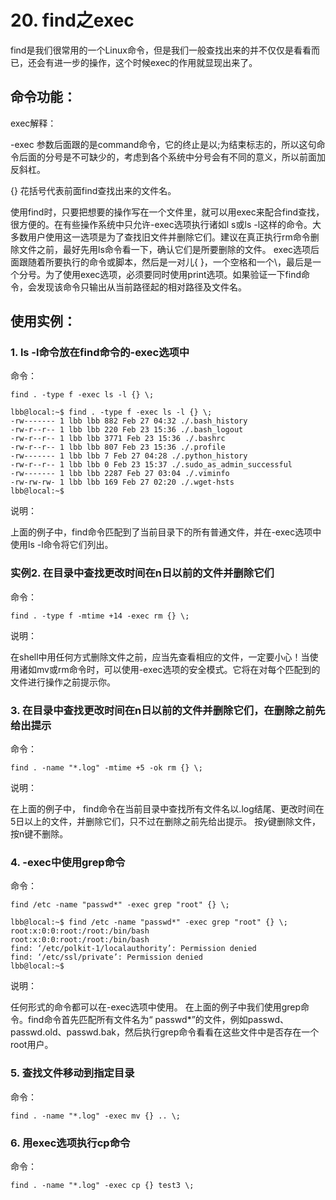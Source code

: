 # 20. find之exec

find是我们很常用的一个Linux命令，但是我们一般查找出来的并不仅仅是看看而已，还会有进一步的操作，这个时候exec的作用就显现出来了。 

## 命令功能：

exec解释：

-exec  参数后面跟的是command命令，它的终止是以;为结束标志的，所以这句命令后面的分号是不可缺少的，考虑到各个系统中分号会有不同的意义，所以前面加反斜杠。

{}   花括号代表前面find查找出来的文件名。

使用find时，只要把想要的操作写在一个文件里，就可以用exec来配合find查找，很方便的。在有些操作系统中只允许-exec选项执行诸如l s或ls -l这样的命令。大多数用户使用这一选项是为了查找旧文件并删除它们。建议在真正执行rm命令删除文件之前，最好先用ls命令看一下，确认它们是所要删除的文件。 exec选项后面跟随着所要执行的命令或脚本，然后是一对儿{ }，一个空格和一个\，最后是一个分号。为了使用exec选项，必须要同时使用print选项。如果验证一下find命令，会发现该命令只输出从当前路径起的相对路径及文件名。

## 使用实例：

### 1. ls -l命令放在find命令的-exec选项中

命令：

`find . -type f -exec ls -l {} \;`

```
lbb@local:~$ find . -type f -exec ls -l {} \;
-rw------- 1 lbb lbb 882 Feb 27 04:32 ./.bash_history
-rw-r--r-- 1 lbb lbb 220 Feb 23 15:36 ./.bash_logout
-rw-r--r-- 1 lbb lbb 3771 Feb 23 15:36 ./.bashrc
-rw-r--r-- 1 lbb lbb 807 Feb 23 15:36 ./.profile
-rw------- 1 lbb lbb 7 Feb 27 04:28 ./.python_history
-rw-r--r-- 1 lbb lbb 0 Feb 23 15:37 ./.sudo_as_admin_successful
-rw------- 1 lbb lbb 2287 Feb 27 03:04 ./.viminfo
-rw-rw-rw- 1 lbb lbb 169 Feb 27 02:20 ./.wget-hsts
lbb@local:~$
```
说明：

上面的例子中，find命令匹配到了当前目录下的所有普通文件，并在-exec选项中使用ls -l命令将它们列出。

### 实例2. 在目录中查找更改时间在n日以前的文件并删除它们

命令：

`find . -type f -mtime +14 -exec rm {} \; `

说明：

在shell中用任何方式删除文件之前，应当先查看相应的文件，一定要小心！当使用诸如mv或rm命令时，可以使用-exec选项的安全模式。它将在对每个匹配到的文件进行操作之前提示你。 

### 3. 在目录中查找更改时间在n日以前的文件并删除它们，在删除之前先给出提示

命令：

`find . -name "*.log" -mtime +5 -ok rm {} \;`

说明：

在上面的例子中， find命令在当前目录中查找所有文件名以.log结尾、更改时间在5日以上的文件，并删除它们，只不过在删除之前先给出提示。 按y键删除文件，按n键不删除。 

### 4. -exec中使用grep命令

命令：

`find /etc -name "passwd*" -exec grep "root" {} \;`

```
lbb@local:~$ find /etc -name "passwd*" -exec grep "root" {} \;
root:x:0:0:root:/root:/bin/bash
root:x:0:0:root:/root:/bin/bash
find: ‘/etc/polkit-1/localauthority’: Permission denied
find: ‘/etc/ssl/private’: Permission denied
lbb@local:~$
```

说明：

任何形式的命令都可以在-exec选项中使用。  在上面的例子中我们使用grep命令。find命令首先匹配所有文件名为“ passwd*”的文件，例如passwd、passwd.old、passwd.bak，然后执行grep命令看看在这些文件中是否存在一个root用户。

### 5. 查找文件移动到指定目录

命令：

`find . -name "*.log" -exec mv {} .. \;`

### 6. 用exec选项执行cp命令

命令：

`find . -name "*.log" -exec cp {} test3 \;`